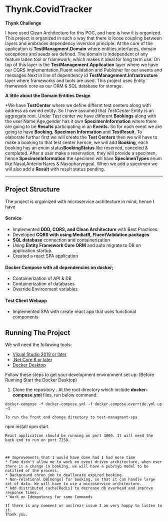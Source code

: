 # Thynk.CovidTracker
**Thynk Challenge**


I have used Clean Architecture for this POC, and here is how it is organized.
This project is organized in such a way that there is loose coupling between layers and embraces dependency inversion principle. At the core of the application is **TestManagment.Domain** where entities,interfaces, domain exceptions and seeds are defined. The domain is independent of any feature laden tool or framework, which makes it ideal for long term use. On top of this layer is the **TestManagement.Application** layer where we have our CQRS implementation,Fluent validation and Publisher for our events and messages.Next in line of dependency id **TestManagement.Infrastructure** layer where frameworks and tools are used. This project uses Entity framework core as our ORM & SQL database for storage.

**A little about the Domain Entities Design**

*We have **TestCenter** where we define differnt test centers along with address as owned entity. So I have assumed that *TestCenter* Entity is an aggregate root. Under Test center we have different **Bookings** along with the user Name,Age,gender has it own **SpecimenInformation** where there are going to be  **Results** participating in an **Events.** So for each event we are going to have **Booking**, **Specimen Information** and **TestResult**.  To elaborate furthur first we will create the **Test Centers** then we will have to make a booking to that test center hernce, we will add **Booking**, each booking has an enum status**BookingStatus** like reserved, canceled & completed. After a user make a reservation, they will provide a specimen, hence **SpecimenInformation** the specimen will have **SpecimenTypes** enum like Nasal,AnteriorNares & Nasopharyngeal. When we add a specimen we will also add a **Result** with result status pending.

---

## Project Structure

The project is orgainized with microservice architecture in mind, hence I have 
#### Service
* Implemented **DDD, CQRS, and Clean Architecture** with Best Practices.
* Developed **CQRS with using MediatR, FluentValidation  packages**
* **SQL database** connection and containerization
* Using **Entity Framework Core ORM** and auto migrate to DB on application startup.
* Created a react SPA application
#### Docker Compose  with all dependencies on docker;
* Containerization of API & DB
* Containerization of databases
* Override Environment variables
#### Test Client Webapp
* Implemented SPA with create react app that uses functional components

## Running The Project
We will need the following tools:

* [Visual Studio 2019 or later](https://visualstudio.microsoft.com/downloads/)
* [.Net Core 6 or later](https://dotnet.microsoft.com/download/dotnet-core/6)
* [Docker Desktop](https://www.docker.com/products/docker-desktop)

Follow these steps to get your development environment set up: (Before Running Start the Docker Desktop)
1. Clone the repository
. At the root directory which include **docker-compose.yml** files, run below command:
```
docker-compose -f docker-compose.yml -f docker-compose.override.yml up -d

To run the front end change directory to test-managment-spa
```
npm install
npm start
```
React application should be running on port 3000. It will need the back end to run on port 7258.



## Improvements that I would have done had I had more time
* Time didn't allow me to work on event driven architecture, when ever there is a change in booking, we will have a pub/syb model to be notified of the process.
* Background chron job to deallocate expired booking.
* Non-relational DB[mongo] for booking, so that it can handle large set of data. We will have to use a microservice architecture.
* Add distributed cache[Redis] to decrease db overhead and improve response times.
* Work on Idempotency for some Commands

If there is any comment or unclrear issue I am very happy to listen to it.
Thank you.


